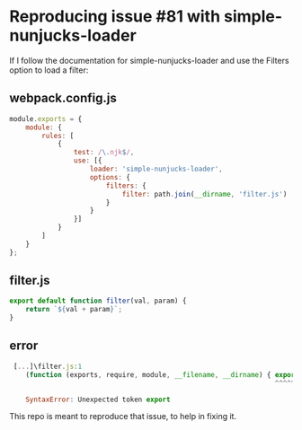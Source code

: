 # Reproducing issue #81 with simple-nunjucks-loader

If I follow the documentation for simple-nunjucks-loader and use the Filters option to load a filter:

## webpack.config.js

```javascript
module.exports = {
    module: {
        rules: [
            {
                test: /\.njk$/,
                use: [{
                    loader: 'simple-nunjucks-loader',
                    options: {
                        filters: {
                            filter: path.join(__dirname, 'filter.js')
                        }
                    }
                }]
            }
        ]
    }
};
```

## filter.js

```javascript
export default function filter(val, param) {
    return `${val + param}`;
}
```

## error

```javascript
 [...]\filter.js:1
    (function (exports, require, module, __filename, __dirname) { export default function filter(val, param) {
                                                                  ^^^^^^

    SyntaxError: Unexpected token export
```

This repo is meant to reproduce that issue, to help in fixing it.
